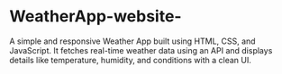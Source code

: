 # WeatherApp-website-
A simple and responsive Weather App built using HTML, CSS, and JavaScript. It fetches real-time weather data using an API and displays details like temperature, humidity, and conditions with a clean UI.
